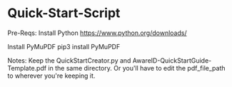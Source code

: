 # Quick-Start-Script

Pre-Reqs:
Install Python https://www.python.org/downloads/

Install PyMuPDF
pip3 install PyMuPDF

Notes:
Keep the QuickStartCreator.py and AwareID-QuickStartGuide-Template.pdf in the same directory.
Or you'll have to edit the pdf_file_path to wherever you're keeping it. 
